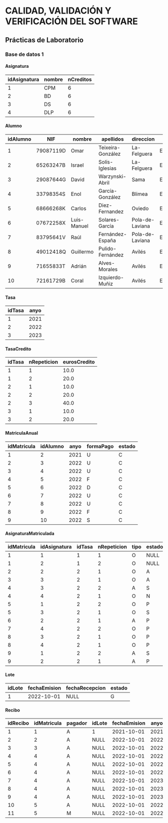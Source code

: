 # CALIDAD, VALIDACIÓN Y VERIFICACIÓN DEL SOFTWARE
## Prácticas de Laboratorio
### Base de datos 1
#### Asignatura
| idAsignatura | nombre | nCreditos |
|--------------|--------|-----------|
|      1       |  CPM   |     6     |
|      2       |   BD   |     6     |
|      3       |   DS   |     6     |
|      4       |  DLP   |     6     |

#### Alumno
| idAlumno | NIF         | nombre        | apellidos             | direccion        | ccc                       | anyoInactivo |
|----------|-------------|---------------|-----------------------|------------------|---------------------------|--------------|
|    1     | 79087119D   | Omar          | Teixeira-González     | La-Felguera      | ES6612345678012345678901  |     2022     |
|    2     | 65263247B   | Israel        | Solís-Iglesias        | La-Felguera      | ES8023456789012345678901  |     NULL     |
|    3     | 29087644G   | David         | Warzynski-Abril       | Sama             | ES9512345678901234567890  |     NULL     |
|    4     | 33798354S   | Enol          | García-González       | Blimea           | ES7012345678901234567890  |     NULL     |
|    5     | 68666268K   | Carlos        | Diez-Fernandez        | Oviedo           | ES5012345678901234567890  |     NULL     |
|    6     | 07672258X   | Luis-Manuel   | Solares-García        | Pola-de-Laviana  | ES1212345678901234567890  |     NULL     |
|    7     | 83795641V   | Raúl          | Fernández-España      | Pola-de-Laviana  | ES4512345678901234567890  |     NULL     |
|    8     | 49012418Q   | Guillermo     | Pulido-Fernández      | Avilés           | ES6012345678901234567890  |     NULL     |
|    9     | 71655833T   | Adrián        | Alves-Morales         | Avilés           | ES3412345678901234567890  |     NULL     |
|    10    | 72161729B   | Coral         | Izquierdo-Muñiz       | Avilés           | ES8912345678901234567890  |     NULL     |

#### Tasa
| idTasa | anyo |
|--------|------|
|   1    | 2021 |
|   2    | 2022 |
|   3    | 2023 |

#### TasaCredito

| idTasa | nRepeticion | eurosCredito |
|--------|-------------|--------------|
|   1    |      1      |     10.0     |
|   1    |      2      |     20.0     |
|   2    |      1      |     10.0     |
|   2    |      2      |     20.0     |
|   2    |      3      |     40.0     |
|   3    |      1      |     10.0     |
|   3    |      2      |     20.0     |

#### MatriculaAnual
| idMatricula | idAlumno | anyo | formaPago | estado |
|--------------|----------|------|-----------|--------|
|      1       |    2     | 2021 |     U     |   C    |
|      2       |    3     | 2022 |     U     |   C    |
|      3       |    4     | 2022 |     U     |   C    |
|      4       |    5     | 2022 |     F     |   C    |
|      5       |    6     | 2022 |     D     |   C    |
|      6       |    7     | 2022 |     U     |   C    |
|      7       |    8     | 2022 |     U     |   C    |
|      8       |    9     | 2022 |     F     |   C    |
|      9       |    10    | 2022 |     S     |   C    |

#### AsignaturaMatriculada
| idMatricula  | idAsignatura | idTasa | nRepeticion | tipo | estado | nMatricula |
|--------------|--------------|--------|-------------|------|--------|------------|
|      1       |      1       |   1    |      1      |  O   |  NULL  |      1     |
|      1       |      2       |   1    |      2      |  O   |  NULL  |      2     |
|      2       |      2       |   2    |      1      |  O   |   A    |      1     |
|      3       |      3       |   2    |      1      |  O   |   A    |      2     |
|      4       |      3       |   2    |      2      |  A   |   S    |      1     |
|      4       |      4       |   2    |      1      |  O   |   N    |      2     |
|      5       |      1       |   2    |      2      |  O   |   P    |      2     |
|      5       |      3       |   2    |      1      |  O   |   S    |      1     |
|      6       |      2       |   2    |      1      |  A   |   P    |      1     |
|      7       |      4       |   2    |      2      |  O   |   P    |      2     |
|      8       |      3       |   2    |      1      |  O   |   P    |      1     |
|      8       |      4       |   2    |      1      |  O   |   P    |      1     |
|      9       |      1       |   2    |      2      |  A   |   S    |      2     |
|      9       |      2       |   2    |      1      |  A   |   P    |      1     |

#### Lote
| idLote | fechaEmision | fechaRecepcion | estado |
|--------|--------------|-----------------|--------|
|   1    |  2022-10-01  |      NULL       |   G    |

#### Recibo
| idRecibo | idMatricula | pagador | idLote | fechaEmision | anyo | mes | importe | concepto                      | tipoRecibo | fechaValor | ccc                       | estadoCobro | motivoAnulacion | motivoDevolucion | estadoContabilizado |
|----------|-------------|---------|--------|--------------|------|-----|---------|-------------------------------|------------|------------|---------------------------|-------------|------------------|-------------------|----------------------|
|    1     |      1      |    A    |   1    | 2021-10-01   | 2021 | 10  | 180.00  | RM-U                          |     D      |    NULL    | ES8023456789012345678901  |     E       |      NULL        |       NULL        |         NULL         |
|    2     |      2      |    A    |  NULL  | 2022-10-01   | 2022 | 10  | 60.00   | RM-U                          |     D      |    NULL    | ES9512345678901234567890  |     E       |      NULL        |       NULL        |         NULL         |
|    3     |      3      |    A    |  NULL  | 2022-10-01   | 2022 | 10  | 120.00  | RM-U                          |     D      |    NULL    | ES7012345678901234567890  |     E       |      NULL        |       NULL        |         NULL         |
|    4     |      4      |    A    |  NULL  | 2022-10-01   | 2022 | 10  | 54.00   | RM-F1                         |     D      |    NULL    | ES5012345678901234567890  |     E       |      NULL        |       NULL        |         NULL         |
|    5     |      4      |    A    |  NULL  | 2022-10-01   | 2022 | 10  | 54.00   | RM-F1                         |     D      |    NULL    | ES5012345678901234567890  |     A       |      NULL        |       NULL        |         NULL         |
|    6     |      4      |    A    |  NULL  | 2022-10-01   | 2022 | 10  | 54.00   | RM-F1                         |     D      |    NULL    | ES5012345678901234567890  |     A       |      NULL        |       NULL        |         NULL         |
|    7     |      4      |    A    |  NULL  | 2022-10-01   | 2023 | 01  | 54.00   | RM-F2                         |     D      |    NULL    | ES5012345678901234567890  |     E       |      NULL        |       NULL        |         NULL         |
|    8     |      4      |    A    |  NULL  | 2022-10-01   | 2023 | 03  | 36.00   | RM-F3                         |     D      |    NULL    | ES5012345678901234567890  |     E       |      NULL        |       NULL        |         NULL         |
|    9     |      4      |    A    |  NULL  | 2022-10-01   | 2023 | 05  | 36.00   | RM-F4                         |     D      |    NULL    | ES5012345678901234567890  |     E       |      NULL        |       NULL        |         NULL         |
|   10     |      5      |    A    |  NULL  | 2022-10-01   | 2022 | 10  | 0.00    | RM-BA                         |     B      |    NULL    | ES1212345678901234567890  |     E       |      NULL        |       NULL        |         NULL         |
|   11     |      5      |    M    |  NULL  | 2022-10-01   | 2022 | 10  | 180.00  | RM-BM                         |     B      |    NULL    | ES1212345678901234567890  |     E       |      NULL        |       NULL        |         NULL         |
